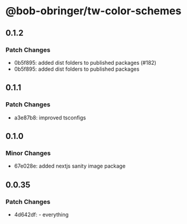 # @bob-obringer/tw-color-schemes

## 0.1.2

### Patch Changes

- 0b5f895: added dist folders to published packages (#182)
- 0b5f895: added dist folders to published packages

## 0.1.1

### Patch Changes

- a3e87b8: improved tsconfigs

## 0.1.0

### Minor Changes

- 67e028e: added nextjs sanity image package

## 0.0.35

### Patch Changes

- 4d642df: - everything
